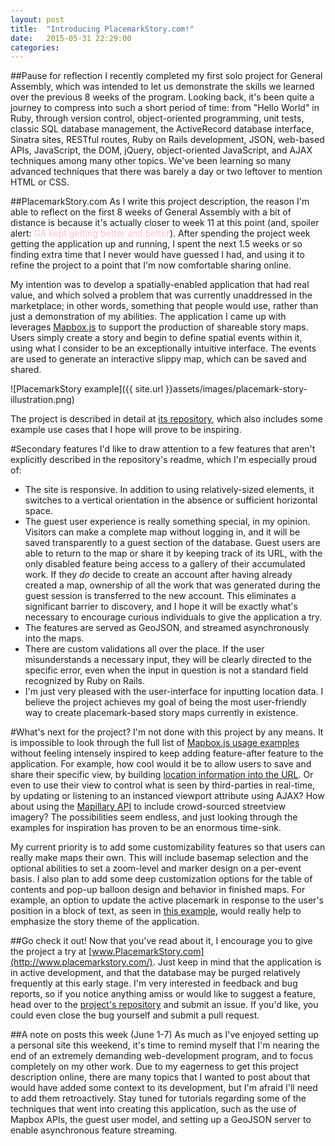 ```yaml
---
layout: post
title:  "Introducing PlacemarkStory.com!"
date:   2015-05-31 22:29:00
categories:
---
```


##Pause for reflection
I recently completed my first solo project for General Assembly, which was intended to let us demonstrate the skills we learned over the previous 8 weeks of the program. Looking back, it's been quite a journey to compress into such a short period of time: from "Hello World" in Ruby, through version control, object-oriented programming, unit tests, classic SQL database management, the ActiveRecord database interface, Sinatra sites, RESTful routes, Ruby on Rails development, JSON, web-based APIs, JavaScript, the DOM, jQuery, object-oriented JavaScript, and AJAX techniques among many other topics. We've been learning so many advanced techniques that there was barely a day or two leftover to mention HTML or CSS.

##PlacemarkStory.com
As I write this project description, the reason I'm able to reflect on the first 8 weeks of General Assembly with a bit of distance is because it's actually closer to week 11 at this point (and, spoiler alert: <span style="color:pink">GA kept getting better and better</span>). After spending the project week getting the application up and running, I spent the next 1.5 weeks or so finding extra time that I never would have guessed I had, and using it to refine the project to a point that I'm now comfortable sharing online.

My intention was to develop a spatially-enabled application that had real value, and which solved a problem that was currently unaddressed in the marketplace; in other words, something that people would use, rather than just a demonstration of my abilities. The application I came up with leverages [Mapbox.js](https://www.mapbox.com/mapbox.js/api/) to support the production of shareable story maps. Users simply create a story and begin to define spatial events within it, using what I consider to be an exceptionally intuitive interface. The events are used to generate an interactive slippy map, which can be saved and shared.

![PlacemarkStory example]({{ site.url }}assets/images/placemark-story-illustration.png)

The project is described in detail at [its repository](https://github.com/nbumbarger/placemark_story), which also includes some example use cases that I hope will prove to be inspiring.

#Secondary features
I'd like to draw attention to a few features that aren't explicitly described in the repository's readme, which I'm especially proud of:

- The site is responsive. In addition to using relatively-sized elements, it 
switches to a vertical orientation in the absence or sufficient horizontal space.
- The guest user experience is really something special, in my opinion. Visitors can make a complete map without logging in, and it will be saved transparently to a guest section of the database. Guest users are able to return to the map or share it by keeping track of its URL, with the only disabled feature being access to a gallery of their accumulated work. If they *do* decide to create an account after having already created a map, ownership of all the work that was generated during the guest session is transferred to the new account. This eliminates a significant barrier to discovery, and I hope it will be exactly what's necessary to encourage curious individuals to give the application a try.
- The features are served as GeoJSON, and streamed asynchronously into the maps.
- There are custom validations all over the place. If the user misunderstands a necessary input, they will be clearly directed to the specific error, even when the input in question is not a standard field recognized by Ruby on Rails.
- I'm just very pleased with the user-interface for inputting location data. I believe the project achieves my goal of being the most user-friendly way to create placemark-based story maps currently in existence.

#What's next for the project?
I'm not done with this project by any means. It is impossible to look through the full list of [Mapbox.js usage examples](https://www.mapbox.com/mapbox.js/example/v1.0.0/) without feeling intensely inspired to keep adding feature-after feature to the application. For example, how cool would it be to allow users to save and share their specific view, by building [location information into the URL](https://www.mapbox.com/mapbox.js/example/v1.0.0/leaflet-hash/). Or even to use their view to control what is seen by third-parties in real-time, by updating or listening to an instanced viewport attribute using AJAX? How about using the [Mapillary API](https://www.mapbox.com/mapbox.js/example/v1.0.0/images-from-mapillary/) to include crowd-sourced streetview imagery? The possibilities seem endless, and just looking through the examples for inspiration has proven to be an enormous time-sink.

My current priority is to add some customizability features so that users can really make maps their own. This will include basemap selection and the optional abilities to set a zoom-level and marker design on a per-event basis. I also plan to add some deep customization options for the table of contents and pop-up balloon design and behavior in finished maps. For example, an option to update the active placemark in response to the user's position in a block of text, as seen in [this example](https://www.mapbox.com/mapbox.js/example/v1.0.0/scroll-driven-navigation/), would really help to emphasize the story theme of the application.

##Go check it out!
Now that you've read about it, I encourage you to give the project a try at [www.PlacemarkStory.com](http://www.placemarkstory.com/). Just keep in mind that the application is in active development, and that the database may be purged relatively frequently at this early stage. I'm very interested in feedback and bug reports, so if you notice anything amiss or would like to suggest a feature,  head over to the [project's repository](https://github.com/nbumbarger/placemark_story) and submit an issue. If you'd like, you could even close the bug yourself and submit a pull request. 

##A note on posts this week (June 1-7)
As much as I've enjoyed setting up a personal site this weekend, it's time to remind myself that I'm nearing the end of an extremely demanding web-development program, and to focus completely on my other work. Due to my eagerness to get this project description online, there are many topics that I wanted to post about that would have added some context to its development, but I'm afraid I'll need to add them retroactively. Stay tuned for tutorials regarding some of the techniques that went into creating this application, such as the use of Mapbox APIs, the guest user model, and setting up a GeoJSON server to enable asynchronous feature streaming.
